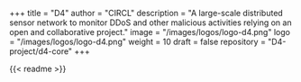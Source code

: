 +++
title = "D4"
author = "CIRCL"
description = "A large-scale distributed sensor network to monitor DDoS and other malicious activities relying on an open and collaborative project."
image = "/images/logos/logo-d4.png"
logo = "/images/logos/logo-d4.png"
weight = 10
draft = false
repository = "D4-project/d4-core"
+++

{{< readme >}}
